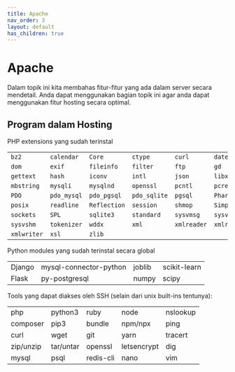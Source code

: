 ```yaml
---
title: Apache
nav_order: 3
layout: default
has_children: true
---
```



# Apache

Dalam topik ini kita membahas fitur-fitur yang ada dalam server secara mendetail. Anda dapat menggunakan bagian topik ini agar anda dapat menggunakan fitur hosting secara optimal.

## Program dalam Hosting

PHP extensions yang sudah terinstal

|             |             |              |              |             |             |
| ----------- | ----------- | ------------ | ------------ | ----------- | ----------- |
| `bz2`       | `calendar`  | `Core`       | `ctype`      | `curl`      | `date`      |
| `dom`       | `exif`      | `fileinfo`   | `filter`     | `ftp`       | `gd`        |
| `gettext`   | `hash`      | `iconv`      | `intl`       | `json`      | `libxml`    |
| `mbstring`  | `mysqli`    | `mysqlnd`    | `openssl`    | `pcntl`     | `pcre`      |
| `PDO`       | `pdo_mysql` | `pdo_pgsql`  | `pdo_sqlite` | `pgsql`     | `Phar`      |
| `posix`     | `readline`  | `Reflection` | `session`    | `shmop`     | `SimpleXML` |
| `sockets`   | `SPL`       | `sqlite3`    | `standard`   | `sysvmsg`   | `sysvsem`   |
| `sysvshm`   | `tokenizer` | `wddx`       | `xml`        | `xmlreader` | `xmlrpc`    |
| `xmlwriter` | `xsl`       | `zlib`       |              |             |             |

Python modules yang sudah terinstal secara global

|        |                        |        |              |
| ------ | ---------------------- | ------ | ------------ |
| Django | mysql-connector-python | joblib | scikit-learn |
| Flask  | py-postgresql          | numpy  | scipy        |


Tools yang dapat diakses oleh SSH (selain dari unix built-ins tentunya):

||||||
|---|---|---|---|---|
|php|python3|ruby|node|nslookup|
|composer|pip3|bundle|npm/npx|ping|
|curl|wget|git|yarn|tracert|
|zip/unzip|tar/untar|openssl|letsencrypt|dig|
|mysql|psql|redis-cli|nano|vim|



